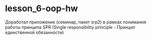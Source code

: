 # lesson_6-oop-hw
Доработал приложение (семинар, пакет srp2) в рамках понимания работы принципа SPR (Single responsibility principle - Принцип единственной обязанности)
